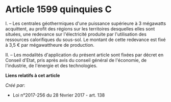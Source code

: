 # Article 1599 quinquies C

I. – Les centrales géothermiques d'une puissance supérieure à 3 mégawatts acquittent, au profit des régions sur les
territoires desquelles elles sont situées, une redevance sur l'électricité produite par l'utilisation des ressources
calorifiques du sous-sol. Le montant de cette redevance est fixé à 3,5 € par mégawattheure de production.

II. – Les modalités d'application du présent article sont fixées par décret en Conseil d'Etat, pris après avis du conseil
général de l'économie, de l'industrie, de l'énergie et des technologies.

**Liens relatifs à cet article**

_Créé par_:

  - Loi n°2017-256 du 28 février 2017 - art. 138
